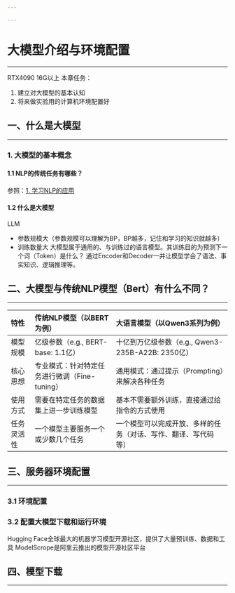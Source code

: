 ```yaml
---

---
```

# 大模型介绍与环境配置
---
RTX4090 16G以上
本章任务：
1. 建立对大模型的基本认知
2. 将来做实验用的计算机环境配置好
## 一、什么是大模型
---
### 1. 大模型的基本概念
#### 1.1 NLP的传统任务有哪些？
参照：[1. 学习NLP的应用](../Happy_LLM/前言&回顾.md#1.%20学习NLP的应用)

#### 1.2 什么是大模型
LLM
- 参数规模大（参数规模可以理解为BP，BP越多，记住和学习的知识就越多）
- 训练数量大 
大模型属于通用的、与训练过的语言模型。其训练目的为预测下一个词（Token）是什么？
通过Encoder和Decoder一并让模型学会了语法、事实知识、逻辑推理等。

## 二、大模型与传统NLP模型（Bert）有什么不同？
---

| 特性         | 传统NLP模型（以BERT为例）                          | 大语言模型（以Qwen3系列为例）                            |
| :----------- | :------------------------------------------------- | :------------------------------------------------------- |
| 模型规模     | 亿级参数（e.g., BERT-base: 1.1亿）                 | 十亿到万亿级参数（e.g., Qwen3-235B-A22B: 2350亿）       |
| 核心思想     | 专业模式：针对特定任务进行微调（Fine-tuning）      | 通用模式：通过提示（Prompting）来解决各种任务           |
| 使用方式     | 需要在特定任务的数据集上进一步训练模型             | 基本不需要额外训练，直接通过给指令的方式使用            |
| 任务灵活性   | 一个模型主要服务一个或少数几个任务                 | 一个模型可以完成开放、多样的任务（对话、写作、翻译、写代码等） |
## 三、服务器环境配置
---
### 3.1 环境配置

### 3.2 配置大模型下载和运行环境
Hugging Face全球最大的机器学习模型开源社区，提供了大量预训练、数据和工具
ModelScrope是阿里云推出的模型开源社区平台


## 四、模型下载
---